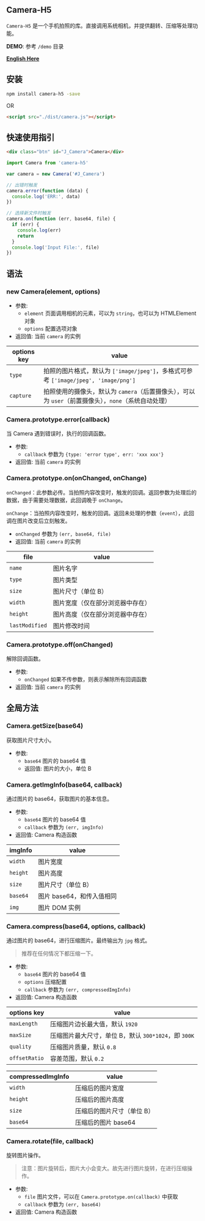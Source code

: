 ## Camera-H5

`Camera-H5` 是一个手机拍照的库。直接调用系统相机，并提供翻转、压缩等处理功能。

**DEMO**: 参考 `/demo` 目录

**[English Here](README.md)**

## 安装

```bash
npm install camera-h5 -save
```

OR 

```html
<script src="./dist/camera.js"></script>
```

## 快速使用指引

```html
<div class="btn" id="J_Camera">Camera</div>
```

```js
import Camera from 'camera-h5'

var camera = new Camera('#J_Camera')

// 出错时触发
camera.error(function (data) {
  console.log('ERR:', data)
})

// 选择新文件时触发
camera.on(function (err, base64, file) {
  if (err) {
    console.log(err)
    return
  }
  console.log('Input File:', file)
})
```

## 语法

### new Camera(element, options)

* 参数:
  * `element` 页面调用相机的元素，可以为 `string`，也可以为 HTMLElement对象
  * `options` 配置选项对象
* 返回值: 当前 `camera` 的实例

| options key | value                                    |
| ----------- | ---------------------------------------- |
| `type`      | 拍照的图片格式，默认为 `['image/jpeg']`，多格式可参考 `['image/jpeg', 'image/png']` |
| `capture`    | 拍照使用的摄像头，默认为 `camera`（后置摄像头），可以为 `user`（前置摄像头），`none`（系统自动处理） |

### Camera.prototype.error(callback)

当 Camera 遇到错误时，执行的回调函数。

* 参数:
  * `callback` 参数为 `{type: 'error type', err: 'xxx xxx'}`
* 返回值: 当前 `camera` 的实例

### Camera.prototype.on(onChanged, onChange)

`onChanged`：此参数必传。当拍照内容改变时，触发的回调。返回参数为处理后的数据，由于需要处理数据，此回调晚于 `onChange`。

`onChange`：当拍照内容改变时，触发的回调。返回未处理的参数（`event`），此回调在图片改变后立刻触发。

* `onChanged` 参数为 `(err, base64, file)`
* 返回值: 当前 `camera` 的实例

| file           | value            |
| -------------- | ---------------- |
| `name`         | 图片名字             |
| `type`         | 图片类型             |
| `size`         | 图片尺寸（单位 B）       |
| `width`        | 图片宽度（仅在部分浏览器中存在） |
| `height`       | 图片高度（仅在部分浏览器中存在） |
| `lastModified` | 图片修改时间           |

### Camera.prototype.off(onChanged)

解除回调函数。

* 参数:
  * `onChanged` 如果不传参数，则表示解除所有回调函数
* 返回值: 当前 `camera` 的实例

## 全局方法

### Camera.getSize(base64)

获取图片尺寸大小。

* 参数:
  * `base64` 图片的 base64 值
  * 返回值: 图片的大小，单位 B

### Camera.getImgInfo(base64, callback)

通过图片的 base64，获取图片的基本信息。

* 参数:
  * `base64` 图片的 base64 值
  * `callback` 参数为 `(err, imgInfo)`
* 返回值: Camera 构造函数

| imgInfo  | value            |
| -------- | ---------------- |
| `width`  | 图片宽度             |
| `height` | 图片高度             |
| `size`   | 图片尺寸（单位 B）       |
| `base64` | 图片 base64，和传入值相同 |
| `img`    | 图片 DOM 实例        |

### Camera.compress(base64, options, callback)

通过图片的 base64，进行压缩图片。最终输出为 `jpg` 格式。

> 推荐在任何情况下都压缩一下。

* 参数:
  * `base64` 图片的 base64 值
  * `options` 压缩配置
  * `callback` 参数为 `(err, compressedImgInfo)`
* 返回值: Camera 构造函数

| options key   | value                                   |
| ------------- | --------------------------------------- |
| `maxLength`   | 压缩图片边长最大值，默认 `1920`                       |
| `maxSize`     | 压缩图片最大尺寸，单位 B，默认 `300*1024`，即 `300K`      |
| `quality`     | 压缩图片质量，默认 `0.8`                         |
| `offsetRatio` | 容差范围，默认 `0.2` |

| compressedImgInfo | value          |
| ----------------- | -------------- |
| `width`           | 压缩后的图片宽度       |
| `height`          | 压缩后的图片高度       |
| `size`            | 压缩后的图片尺寸（单位 B） |
| `base64`          | 压缩后的图片 base64  |

### Camera.rotate(file, callback)

旋转图片操作。

> 注意：图片旋转后，图片大小会变大。故先进行图片旋转，在进行压缩操作。

* 参数:
  * `file` 图片文件，可以在 `Camera.prototype.on(callback)` 中获取
  * `callback` 参数为 `(err, base64)`
* 返回值: Camera 构造函数
